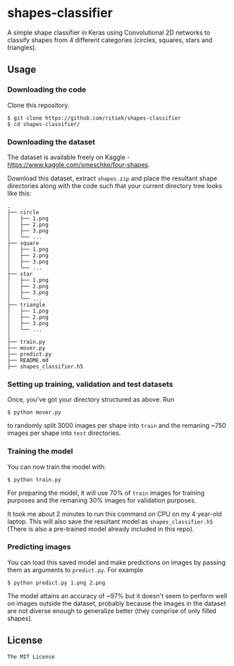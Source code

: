# shapes-classifier

A simple shape classifier in Keras using Convolutional 2D networks to classify
shapes from 4 different categories (circles, squares, stars and triangles).


## Usage

### Downloading the code

Clone this repository.

```
$ git clone https://github.com/ritiek/shapes-classifier
$ cd shapes-classifier/
```

### Downloading the dataset

The dataset is available freely on Kaggle - https://www.kaggle.com/smeschke/four-shapes.

Download this dataset, extract `shapes.zip` and place the resultant shape
directories along with the code such that your current directory tree looks like this:

```
.
├── circle
│   ├── 1.png
│   ├── 2.png
│   ├── 3.png
│   └── ...
├── square
│   ├── 1.png
│   ├── 2.png
│   ├── 3.png
│   └── ...
├── star
│   ├── 1.png
│   ├── 2.png
│   ├── 3.png
│   └── ...
├── triangle
│   ├── 1.png
│   ├── 2.png
│   ├── 3.png
│   └── ...
│
├── train.py
├── mover.py
├── predict.py
├── README.md
├── shapes_classifier.h5
```

### Setting up training, validation and test datasets

Once, you've got your directory structured as above. Run
```
$ python mover.py
```
to randomly split 3000 images per shape into `train` and the remaning ~750 images per
shape into `test` directories.

### Training the model

You can now train the model with:
```
$ python train.py
```

For preparing the model, it will use 70% of `train` images for training purposes and
the remaning 30% images for validation purposes.

It took me about 2 minutes to run this command on CPU on my 4 year-old laptop. This will
also save the resultant model as `shapes_classifier.h5` (There is also a
pre-trained model already included in this repo).

### Predicting images

You can load this saved model and make predictions on images by passing them as arguments
to `predict.py`. For example
```
$ python predict.py 1.png 2.png
```

The model attains an accuracy of ~97% but it doesn't seem to perform well on images outside
the dataset, probably because the images in the dataset are not diverse enough to generalize
better (they comprise of only filled shapes).

## License

`The MIT License`

